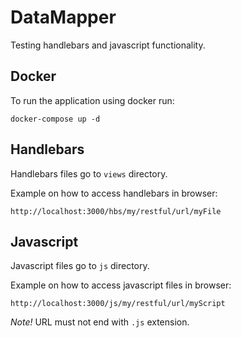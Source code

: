# DataMapper

Testing handlebars and javascript functionality.

## Docker

To run the application using docker run:

```
docker-compose up -d
```

## Handlebars

Handlebars files go to `views` directory.

Example on how to access handlebars in browser:

```
http://localhost:3000/hbs/my/restful/url/myFile
```

## Javascript

Javascript files go to `js` directory.

Example on how to access javascript files in browser:

```
http://localhost:3000/js/my/restful/url/myScript
```

*Note!* URL must not end with `.js` extension.
